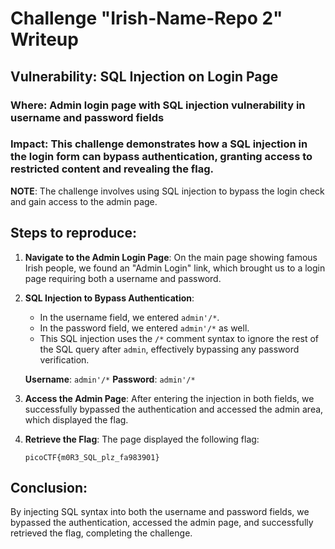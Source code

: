 # Challenge "Irish-Name-Repo 2" Writeup

## Vulnerability: SQL Injection on Login Page

### Where: Admin login page with SQL injection vulnerability in username and password fields

### Impact: This challenge demonstrates how a SQL injection in the login form can bypass authentication, granting access to restricted content and revealing the flag.

**NOTE**: The challenge involves using SQL injection to bypass the login check and gain access to the admin page.

## Steps to reproduce:

1. **Navigate to the Admin Login Page**:
   On the main page showing famous Irish people, we found an "Admin Login" link, which brought us to a login page requiring both a username and password.

2. **SQL Injection to Bypass Authentication**:
   - In the username field, we entered `admin'/*`.
   - In the password field, we entered `admin'/*` as well.
   - This SQL injection uses the `/*` comment syntax to ignore the rest of the SQL query after `admin`, effectively bypassing any password verification.

   **Username**: `admin'/*`
   **Password**: `admin'/*`

3. **Access the Admin Page**:
   After entering the injection in both fields, we successfully bypassed the authentication and accessed the admin area, which displayed the flag.

4. **Retrieve the Flag**:
   The page displayed the following flag:

   ```
   picoCTF{m0R3_SQL_plz_fa983901}
   ```

## Conclusion:

By injecting SQL syntax into both the username and password fields, we bypassed the authentication, accessed the admin page, and successfully retrieved the flag, completing the challenge.
